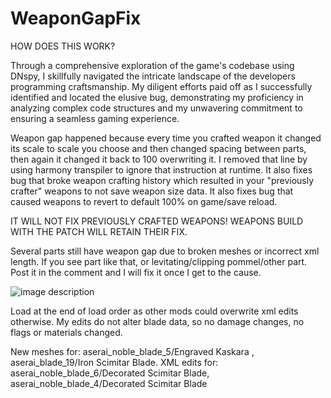 # WeaponGapFix

HOW DOES THIS WORK?

Through a comprehensive exploration of the game's codebase using DNspy, I skillfully navigated the intricate landscape of the developers programming craftsmanship. My diligent efforts paid off as I successfully identified and located the elusive bug, demonstrating my proficiency in analyzing complex code structures and my unwavering commitment to ensuring a seamless gaming experience.

Weapon gap happened because every time you crafted weapon it changed its scale to scale you choose and then changed spacing between parts, then again it changed it back to 100 overwriting it. I removed that line by using harmony transpiler to ignore that instruction at runtime. 
It also fixes bug that broke weapon crafting history which resulted in your "previously crafter" weapons to not save weapon size data. It also fixes bug that caused weapons to revert to default 100% on game/save reload.

IT WILL NOT FIX PREVIOUSLY CRAFTED WEAPONS! WEAPONS BUILD WITH THE PATCH WILL RETAIN THEIR FIX.

Several parts still have weapon gap due to broken meshes or incorrect xml length. If you see part like that, or levitating/clipping pommel/other part. Post it in the comment and I will fix it once I get to the cause.

![image description](https://i.imgur.com/4ypHWzA.gif)

Load at the end of load order as other mods could overwrite xml edits otherwise. My edits do not alter blade data, so no damage changes, no flags or materials changed. 

New meshes for: aserai_noble_blade_5/Engraved Kaskara , aserai_blade_19/Iron Scimitar Blade.
XML edits for: aserai_noble_blade_6/Decorated Scimitar Blade, aserai_noble_blade_4/Decorated Scimitar Blade

